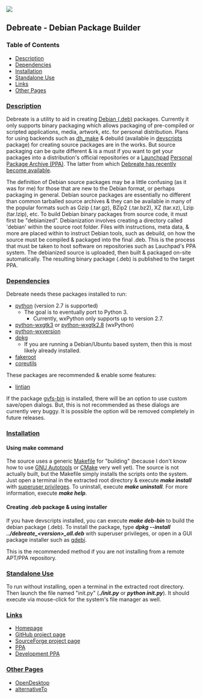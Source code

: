 ![][icon]

## Debreate - Debian Package Builder


### Table of Contents
* [Description](#description)
* [Dependencies](#dependencies)
* [Installation](#installation)
* [Standalone Use](#standalone-use)
* [Links](#links)
* [Other Pages](#other-pages)


### [Description](#table-of-contents)

Debreate is a utility to aid in creating [Debian (.deb)][wiki.deb] packages. Currently it only supports binary packaging which allows packaging of pre-compiled or scripted applications, media, artwork, etc. for personal distribution. Plans for using backends such as [dh_make][pkg.dh-make] & debuild (available in [devscripts][pkg.devscripts] package) for creating source packages are in the works. But source packaging can be quite different & is a must if you want to get your packages into a distribution's official repositories or a [Launchpad][launchpad] [Personal Package Archive (PPA)][wiki.ppa]. The latter from which [Debreate has recently become available][ppa.debreate].

The definition of Debian source packages may be a little confusing (as it was for me) for those that are new to the Debian format, or perhaps packaging in general. Debian source packages are essentially no different than common tarballed source archives & they can be available in many of the popular formats such as Gzip (.tar.gz), BZip2 (.tar.bz2), XZ (tar.xz), Lzip (tar.lzip), etc. To build Debian binary packages from source code, it must first be "debianized". Debianization involves creating a directory called 'debian' within the source root folder. Files with instructions, meta data, & more are placed within to instruct Debian tools, such as debuild, on how the source must be compiled & packaged into the final .deb. This is the process that must be taken to host software on repositories such as Lauchpad's PPA system. The debianized source is uploaded, then built & packaged on-site automatically. The resulting binary package (.deb) is published to the target PPA.


### [Dependencies](#table-of-contents)

Debreate needs these packages installed to run:
* [python][pkg.python] (version 2.7 is supported)
    * The goal is to eventually port to Python 3.
        * Currently, wxPython only supports up to version 2.7.
* [python-wxgtk3][pkg.python-wxgtk3] or [python-wxgtk2.8][pkg.python-wxgtk2.8] (wxPython)
* [python-wxversion][pkg.python-wxversion]
* [dpkg][pkg.dpkg]
    * If you are running a Debian/Ubuntu based system, then this is most likely already installed.
* [fakeroot][pkg.fakeroot]
* [coreutils][pkg.coreutils]

These packages are recommended & enable some features:
* [lintian][pkg.lintian]

If the package [gvfs-bin][pkg.gvfs-bin] is installed, there will be an option to use custom save/open dialogs. But, this is not recommended as these dialogs are currently very buggy. It is possible the option will be removed completely in future releases.


### [Installation](#table-of-contents)

#### Using make command

The source uses a generic [Makefile][wiki.makefile] for "building" (because I don't know how to use [GNU Autotools][gnu-autotools] or [CMake][cmake] very well yet). The source is not actually built, but the Makefile simply installs the scripts onto the system. Just open a terminal in the extracted root directory & execute ***make install*** with [superuser privileges][wiki.superuser]. To uninstall, execute ***make uninstall***. For more information, execute ***make help***.

#### Creating .deb package & using installer

If you have devscripts installed, you can execute ***make deb-bin*** to build the debian package (.deb). To install the package, type ***dpkg --install ../debreate_\<version\>_all.deb*** with superuser privileges, or open in a GUI package installer such as [gdebi][pkg.gdebi].

This is the recommended method if you are not installing from a remote APT/PPA repository.


### [Standalone Use](#table-of-contents)

To run without installing, open a terminal in the extracted root directory. Then launch the file named "init.py" (***./init.py*** or ***python init.py***). It should execute via mouse-click for the system's file manager as well.


### [Links](#table-of-contents)
* [Homepage](https://antumdeluge.github.io/debreate-web)
* [GitHub project page](https://github.com/AntumDeluge/debreate)
* [SourceForge project page](https://sourceforge.net/projects/debreate)
* [PPA][ppa.debreate]
* [Development PPA][ppa.debreate-dev]


### [Other Pages](#table-of-contents)
* [OpenDesktop](https://www.opendesktop.org/content/show.php?content=101776)
* [alternativeTo](http://alternativeto.net/software/debreate/)



[icon]: bitmaps/debreate64.png

[launchpad]: https://launchpad.net/

[wiki.deb]: https://en.wikipedia.org/wiki/Deb_(file_format)
[wiki.makefile]: https://en.wikipedia.org/wiki/Makefile
[wiki.ppa]: https://en.wikipedia.org/wiki/Personal_Package_Archive
[wiki.superuser]: https://en.wikipedia.org/wiki/Superuser

[ppa.debreate]: https://launchpad.net/~antumdeluge/+archive/ubuntu/debreate
[ppa.debreate-dev]: https://launchpad.net/~antumdeluge/+archive/ubuntu/debreate-dev

[pkg.coreutils]: http://packages.ubuntu.com/coreutils
[pkg.devscripts]: http://packages.ubuntu.com/devscripts
[pkg.dh-make]: http://packages.ubuntu.com/dh-make
[pkg.dpkg]: http://packages.ubuntu.com/dpkg
[pkg.fakeroot]: http://packages.ubuntu.com/fakeroot
[pkg.gdebi]: http://packages.ubuntu.com/gdebi
[pkg.gvfs-bin]: http://packages.ubuntu.com/gvfs-bin
[pkg.lintian]: http://packages.ubuntu.com/lintian
[pkg.python]: http://packages.ubuntu.com/python2.7
[pkg.python-wxversion]: http://packages.ubuntu.com/python-wxversion
[pkg.python-wxgtk2.8]: http://packages.ubuntu.com/python-wxgtk2.8
[pkg.python-wxgtk3]: http://packages.ubuntu.com/python-wxgtk3

[ubu.wily.python-wxgtk]: http://packages.ubuntu.com/wily/python-wxgtk2.8

[cmake]: https://cmake.org/
[gnu-autotools]: https://en.wikipedia.org/wiki/GNU_Build_System
